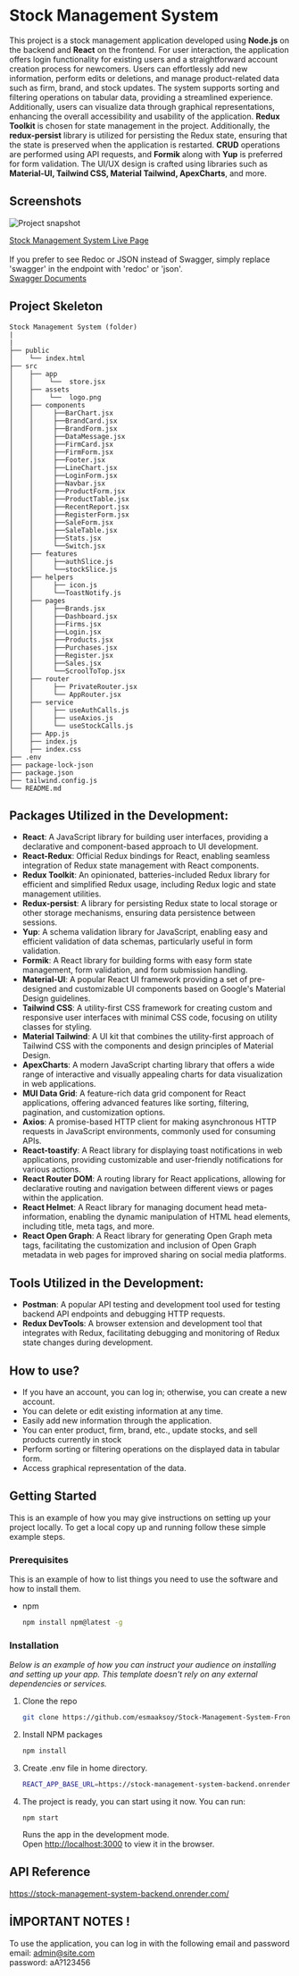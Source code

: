 # Stock Management System
This project is a stock management application developed using **Node.js** on the backend and **React** on the frontend. For user interaction, the application offers login functionality for existing users and a straightforward account creation process for newcomers. Users can effortlessly add new information, perform edits or deletions, and manage product-related data such as firm, brand, and stock updates. The system supports sorting and filtering operations on tabular data, providing a streamlined experience. Additionally, users can visualize data through graphical representations, enhancing the overall accessibility and usability of the application.
**Redux Toolkit** is chosen for state management in the project. Additionally, the **redux-persist** library is utilized for persisting the Redux state, ensuring that the state is preserved when the application is restarted. **CRUD** operations are performed using API requests, and **Formik** along with **Yup** is preferred for form validation. The UI/UX design is crafted using libraries such as **Material-UI, Tailwind CSS, Material Tailwind, ApexCharts**, and more.
## Screenshots
![Project snapshot](./stock.gif) 

[Stock Management System Live Page](https://stock-management-system-esma.netlify.app/) <br><br>
If you prefer to see Redoc or JSON instead of Swagger, simply replace 'swagger' in the endpoint with 'redoc' or 'json'.<br>
[Swagger Documents](https://stock-management-system-backend.onrender.com/documents/swagger/)

## Project Skeleton

```
Stock Management System (folder)
|
|
├── public
│    └── index.html
├── src
│    ├── app
│    │    └──  store.jsx
│    ├── assets
│    │    └──  logo.png
│    ├── components
│    │     ├──BarChart.jsx
│    │     ├──BrandCard.jsx
│    │     ├──BrandForm.jsx
│    │     ├──DataMessage.jsx
│    │     ├──FirmCard.jsx
│    │     ├──FirmForm.jsx
│    │     ├──Footer.jsx
│    │     ├──LineChart.jsx
│    │     ├──LoginForm.jsx
│    │     ├──Navbar.jsx
│    │     ├──ProductForm.jsx
│    │     ├──ProductTable.jsx
│    │     ├──RecentReport.jsx
│    │     ├──RegisterForm.jsx
│    │     ├──SaleForm.jsx
│    │     ├──SaleTable.jsx
│    │     ├──Stats.jsx
│    │     └──Switch.jsx
│    ├── features
│    │     ├──authSlice.js
│    │     └──stockSlice.js
│    ├── helpers
│    │     ├── icon.js
│    │     └──ToastNotify.js
│    ├── pages
│    │     ├──Brands.jsx
│    │     ├──Dashboard.jsx
│    │     ├──Firms.jsx
│    │     ├──Login.jsx
│    │     ├──Products.jsx
│    │     ├──Purchases.jsx
│    │     ├──Register.jsx
│    │     ├──Sales.jsx
│    │     └──ScroolToTop.jsx
│    ├── router
│    │     ├── PrivateRouter.jsx
│    │     └── AppRouter.jsx
│    ├── service
│    │     ├── useAuthCalls.js
│    │     ├── useAxios.js
│    │     └── useStockCalls.js
│    ├── App.js
│    ├── index.js
│    ├── index.css
├── .env
├── package-lock-json
├── package.json
├── tailwind.config.js
└── README.md
```

## Packages Utilized in the Development:

- **React**: A JavaScript library for building user interfaces, providing a declarative and component-based approach to UI development.
- **React-Redux**: Official Redux bindings for React, enabling seamless integration of Redux state management with React components.
- **Redux Toolkit**: An opinionated, batteries-included Redux library for efficient and simplified Redux usage, including Redux logic and state management utilities.
- **Redux-persist**: A library for persisting Redux state to local storage or other storage mechanisms, ensuring data persistence between sessions.
- **Yup**: A schema validation library for JavaScript, enabling easy and efficient validation of data schemas, particularly useful in form validation.
- **Formik**: A React library for building forms with easy form state management, form validation, and form submission handling.
- **Material-UI**: A popular React UI framework providing a set of pre-designed and customizable UI components based on Google's Material Design guidelines.
- **Tailwind CSS**: A utility-first CSS framework for creating custom and responsive user interfaces with minimal CSS code, focusing on utility classes for styling.
- **Material Tailwind**: A UI kit that combines the utility-first approach of Tailwind CSS with the components and design principles of Material Design.
- **ApexCharts**: A modern JavaScript charting library that offers a wide range of interactive and visually appealing charts for data visualization in web applications.
- **MUI Data Grid**: A feature-rich data grid component for React applications, offering advanced features like sorting, filtering, pagination, and customization options.
- **Axios**: A promise-based HTTP client for making asynchronous HTTP requests in JavaScript environments, commonly used for consuming APIs.
- **React-toastify**: A React library for displaying toast notifications in web applications, providing customizable and user-friendly notifications for various actions.
- **React Router DOM**: A routing library for React applications, allowing for declarative routing and navigation between different views or pages within the application.
- **React Helmet**: A React library for managing document head meta-information, enabling the dynamic manipulation of HTML head elements, including title, meta tags, and more.
- **React Open Graph**: A React library for generating Open Graph meta tags, facilitating the customization and inclusion of Open Graph metadata in web pages for improved sharing on social media platforms.

## Tools Utilized in the Development:
- **Postman**: A popular API testing and development tool used for testing backend API endpoints and debugging HTTP requests.
- **Redux DevTools**: A browser extension and development tool that integrates with Redux, facilitating debugging and monitoring of Redux state changes during development.



## How to use?
- If you have an account, you can log in; otherwise, you can create a new account.
- You can delete or edit existing information at any time.
- Easily add new information through the application.
- You can enter product, firm, brand, etc., update stocks, and sell products currently in stock
- Perform sorting or filtering operations on the displayed data in tabular form.
- Access graphical representation of the data.

## Getting Started

This is an example of how you may give instructions on setting up your project locally.
To get a local copy up and running follow these simple example steps.

### Prerequisites

This is an example of how to list things you need to use the software and how to install them.

- npm
  ```sh
  npm install npm@latest -g

### Installation

_Below is an example of how you can instruct your audience on installing and setting up your app. This template doesn't rely on any external dependencies or services._

1. Clone the repo
   ```sh
   git clone https://github.com/esmaaksoy/Stock-Management-System-Frontend
   ```
2. Install NPM packages
   ```sh
   npm install
   ```
3. Create .env file in home directory.
   ```sh
   REACT_APP_BASE_URL=https://stock-management-system-backend.onrender.com/
   ```
5. The project is ready, you can start using it now.
   You can run:

   `npm start`

   Runs the app in the development mode.\
   Open [http://localhost:3000](http://localhost:3000) to view it in the browser.

## API Reference
https://stock-management-system-backend.onrender.com/

## İMPORTANT NOTES !

To use the application, you can log in with the following email and password <br>
email: admin@site.com <br>
password: aA?123456 <br>
 
